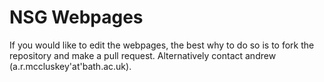 # NSG Webpages

If you would like to edit the webpages, the best why to do so is to fork the repository and make a pull request. 
Alternatively contact andrew (a.r.mccluskey'at'bath.ac.uk).
